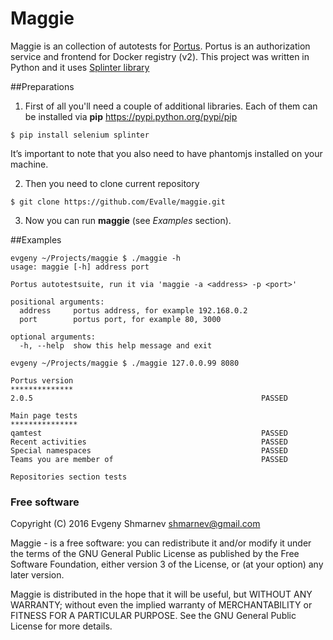 # Maggie
Maggie is an collection of autotests for [Portus](http://port.us.org/). 
Portus is an authorization service and frontend for Docker registry (v2).
This project was written in Python and it uses [Splinter library](https://splinter.readthedocs.io/en/latest/)

##Preparations

1) First of all you'll need a couple of additional libraries. Each of them can be installed via **pip** https://pypi.python.org/pypi/pip

```
$ pip install selenium splinter
```
It’s important to note that you also need to have phantomjs installed on your machine.

2) Then you need to clone current repository 
``` 
$ git clone https://github.com/Evalle/maggie.git
```

3) Now you can run **maggie** (see *Examples* section).

##Examples
```
evgeny ~/Projects/maggie $ ./maggie -h
usage: maggie [-h] address port

Portus autotestsuite, run it via 'maggie -a <address> -p <port>'

positional arguments:
  address     portus address, for example 192.168.0.2
  port        portus port, for example 80, 3000

optional arguments:
  -h, --help  show this help message and exit
```

```
evgeny ~/Projects/maggie $ ./maggie 127.0.0.99 8080

Portus version
**************
2.0.5                                                   PASSED

Main page tests
***************
qamtest                                                 PASSED
Recent activities                                       PASSED
Special namespaces                                      PASSED
Teams you are member of                                 PASSED

Repositories section tests
```

### Free software

Copyright (C) 2016 Evgeny Shmarnev shmarnev@gmail.com

Maggie - is a free software: you can redistribute it and/or modify it under the terms of the GNU General Public License as published by the Free Software Foundation, either version 3 of the License, or (at your option) any later version.

Maggie is distributed in the hope that it will be useful, but WITHOUT ANY WARRANTY; without even the implied warranty of MERCHANTABILITY or FITNESS FOR A PARTICULAR PURPOSE. See the GNU General Public License for more details.
